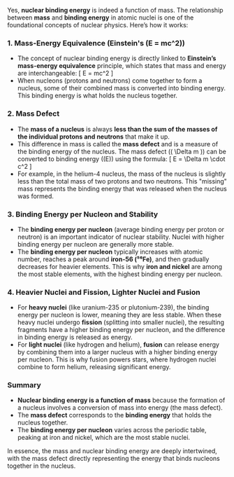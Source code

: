 Yes, **nuclear binding energy** is indeed a function of mass. The relationship between **mass** and **binding energy** in atomic nuclei is one of the foundational concepts of nuclear physics. Here’s how it works:

### 1. **Mass-Energy Equivalence** (Einstein's \(E = mc^2\))
   - The concept of nuclear binding energy is directly linked to **Einstein’s mass-energy equivalence** principle, which states that mass and energy are interchangeable:
     \[
     E = mc^2
     \]
   - When nucleons (protons and neutrons) come together to form a nucleus, some of their combined mass is converted into binding energy. This binding energy is what holds the nucleus together.

### 2. **Mass Defect**
   - The **mass of a nucleus** is always **less than the sum of the masses of the individual protons and neutrons** that make it up.
   - This difference in mass is called the **mass defect** and is a measure of the binding energy of the nucleus. The mass defect (\( \Delta m \)) can be converted to binding energy (\(E\)) using the formula:
     \[
     E = \Delta m \cdot c^2
     \]
   - For example, in the helium-4 nucleus, the mass of the nucleus is slightly less than the total mass of two protons and two neutrons. This "missing" mass represents the binding energy that was released when the nucleus was formed.

### 3. **Binding Energy per Nucleon and Stability**
   - The **binding energy per nucleon** (average binding energy per proton or neutron) is an important indicator of nuclear stability. Nuclei with higher binding energy per nucleon are generally more stable.
   - The **binding energy per nucleon** typically increases with atomic number, reaches a peak around **iron-56 (⁵⁶Fe)**, and then gradually decreases for heavier elements. This is why **iron and nickel** are among the most stable elements, with the highest binding energy per nucleon.

### 4. **Heavier Nuclei and Fission, Lighter Nuclei and Fusion**
   - For **heavy nuclei** (like uranium-235 or plutonium-239), the binding energy per nucleon is lower, meaning they are less stable. When these heavy nuclei undergo **fission** (splitting into smaller nuclei), the resulting fragments have a higher binding energy per nucleon, and the difference in binding energy is released as energy.
   - For **light nuclei** (like hydrogen and helium), **fusion** can release energy by combining them into a larger nucleus with a higher binding energy per nucleon. This is why fusion powers stars, where hydrogen nuclei combine to form helium, releasing significant energy.

### Summary
- **Nuclear binding energy is a function of mass** because the formation of a nucleus involves a conversion of mass into energy (the mass defect).
- The **mass defect** corresponds to the **binding energy** that holds the nucleus together.
- The **binding energy per nucleon** varies across the periodic table, peaking at iron and nickel, which are the most stable nuclei.
  
In essence, the mass and nuclear binding energy are deeply intertwined, with the mass defect directly representing the energy that binds nucleons together in the nucleus.

